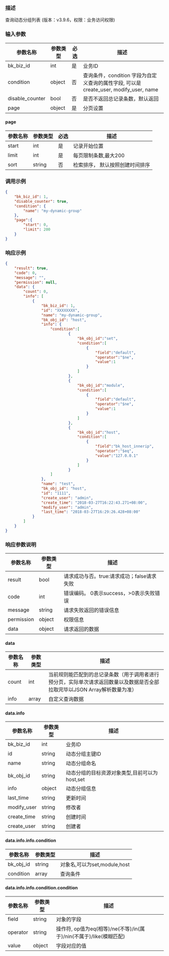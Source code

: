 ### 描述

查询动态分组列表 (版本：v3.9.6，权限：业务访问权限)

### 输入参数

| 参数名称            | 参数类型   | 必选 | 描述                                                              |
|-----------------|--------|----|-----------------------------------------------------------------|
| bk_biz_id       | int    | 是  | 业务ID                                                            |
| condition       | object | 否  | 查询条件，condition 字段为自定义查询的属性字段, 可以是create_user, modify_user, name |
| disable_counter | bool   | 否  | 是否不返回总记录条数，默认返回                                                 |
| page            | object | 是  | 分页设置                                                            |

#### page

| 参数名称  | 参数类型   | 必选 | 描述               |
|-------|--------|----|------------------|
| start | int    | 是  | 记录开始位置           |
| limit | int    | 是  | 每页限制条数,最大200     |
| sort  | string | 否  | 检索排序， 默认按照创建时间排序 |

### 调用示例

```json
{
    "bk_biz_id": 1,
    "disable_counter": true,
    "condition": {
        "name": "my-dynamic-group"
    },
    "page":{
        "start": 0,
        "limit": 200
    }
}
```

### 响应示例

```json
{
    "result": true,
    "code": 0,
    "message": "",
    "permission": null,
    "data": {
        "count": 0,
        "info": [
            {
                "bk_biz_id": 1,
                "id": "XXXXXXXX",
                "name": "my-dynamic-group",
                "bk_obj_id": "host",
                "info": {
                    "condition":[
                			{
                				"bk_obj_id":"set",
                				"condition":[
                					{
                						"field":"default",
                						"operator":"$ne",
                						"value":1
                					}
                				]
                			},
                			{
                				"bk_obj_id":"module",
                				"condition":[
                					{
                						"field":"default",
                						"operator":"$ne",
                						"value":1
                					}
                				]
                			},
                			{
                				"bk_obj_id":"host",
                				"condition":[
                					{
                						"field":"bk_host_innerip",
                						"operator":"$eq",
                						"value":"127.0.0.1"
                					}
                				]
                			}
                    ]
                },
                "name": "test",
                "bk_obj_id": "host",
                "id": "1111",
                "create_user": "admin",
                "create_time": "2018-03-27T16:22:43.271+08:00",
                "modify_user": "admin",
                "last_time": "2018-03-27T16:29:26.428+08:00"
            }
        ]
    }
}
```

### 响应参数说明

| 参数名称       | 参数类型   | 描述                         |
|------------|--------|----------------------------|
| result     | bool   | 请求成功与否。true:请求成功；false请求失败 |
| code       | int    | 错误编码。 0表示success，>0表示失败错误  |
| message    | string | 请求失败返回的错误信息                |
| permission | object | 权限信息                       |
| data       | object | 请求返回的数据                    |

#### data

| 参数名称  | 参数类型  | 描述                                                                 |
|-------|-------|--------------------------------------------------------------------|
| count | int   | 当前规则能匹配到的总记录条数（用于调用者进行预分页，实际单次请求返回数量以及数据是否全部拉取完毕以JSON Array解析数量为准） |
| info  | array | 自定义查询数据                                                            |

#### data.info

| 参数名称        | 参数类型   | 描述                          |
|-------------|--------|-----------------------------|
| bk_biz_id   | int    | 业务ID                        |
| id          | string | 动态分组主键ID                    |
| name        | string | 动态分组命名                      |
| bk_obj_id   | string | 动态分组的目标资源对象类型,目前可以为host,set |
| info        | object | 动态分组信息                      |
| last_time   | string | 更新时间                        |
| modify_user | string | 修改者                         |
| create_time | string | 创建时间                        |
| create_user | string | 创建者                         |

#### data.info.info.condition

| 参数名称      | 参数类型   | 描述                     |
|-----------|--------|------------------------|
| bk_obj_id | string | 对象名,可以为set,module,host |
| condition | array  | 查询条件                   |

#### data.info.info.condition.condition

| 参数名称     | 参数类型   | 描述                                                |
|----------|--------|---------------------------------------------------|
| field    | string | 对象的字段                                             |
| operator | string | 操作符, op值为eq(相等)/ne(不等)/in(属于)/nin(不属于)/like(模糊匹配) |
| value    | object | 字段对应的值                                            |

